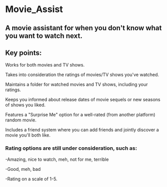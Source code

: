# Movie_Assist
 
## A movie assistant for when you don't know what you want to watch next.
  
## Key points:  
 
Works for both movies and TV shows. 

Takes into consideration the ratings of movies/TV shows you've watched. 

Maintains a folder for watched movies and TV shows, including your ratings.

Keeps you informed about release dates of movie sequels or new seasons of shows you liked.

Features a "Surprise Me" option for a well-rated (from another platform) random movie. 

Includes a friend system where you can add friends and jointly discover a movie you'll both like. 

### Rating options are still under consideration, such as:

-Amazing, nice to watch, meh, not for me, terrible 

-Good, meh, bad

-Rating on a scale of 1-5.

